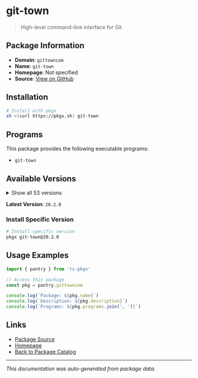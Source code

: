 # git-town

> High-level command-line interface for Git

## Package Information

- **Domain**: `gittowncom`
- **Name**: `git-town`
- **Homepage**: Not specified
- **Source**: [View on GitHub](https://github.com/pkgxdev/pantry/tree/main/projects/git-town.com/package.yml)

## Installation

```bash
# Install with pkgx
sh <(curl https://pkgx.sh) git-town
```

## Programs

This package provides the following executable programs:

- `git-town`

## Available Versions

<details>
<summary>Show all 53 versions</summary>

- `20.2.0`, `20.1.0`, `20.0.0`, `19.0.0`, `18.3.2`
- `18.3.1`, `18.3.0`, `18.2.0`, `18.1.0`, `18.0.0`
- `17.3.0`, `17.2.0`, `17.1.1`, `17.1.0`, `17.0.0`
- `16.7.0`, `16.6.1`, `16.6.0`, `16.5.0`, `16.4.1`
- `16.4.0`, `16.3.0`, `16.2.1`, `16.2.0`, `16.1.1`
- `16.1.0`, `16.0.0`, `15.3.0`, `15.2.0`, `15.1.0`
- `15.0.0`, `14.4.1`, `14.4.0`, `14.3.1`, `14.3.0`
- `14.2.3`, `14.2.2`, `14.2.1`, `14.2.0`, `14.1.0`
- `14.0.0`, `13.0.2`, `13.0.1`, `13.0.0`, `12.1.0`
- `12.0.0`, `11.1.0`, `11.0.0`, `10.0.3`, `10.0.2`
- `10.0.1`, `10.0.0`, `9.0.1`

</details>

**Latest Version**: `20.2.0`

### Install Specific Version

```bash
# Install specific version
pkgx git-town@20.2.0
```

## Usage Examples

```typescript
import { pantry } from 'ts-pkgx'

// Access this package
const pkg = pantry.gittowncom

console.log(`Package: ${pkg.name}`)
console.log(`Description: ${pkg.description}`)
console.log(`Programs: ${pkg.programs.join(', ')}`)
```

## Links

- [Package Source](https://github.com/pkgxdev/pantry/tree/main/projects/git-town.com/package.yml)
- [Homepage](#)
- [Back to Package Catalog](../package-catalog.md)

---

*This documentation was auto-generated from package data.*
